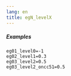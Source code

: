 ```yaml
---
lang: en
title: egN_levelX
---
```

##### Examples

```
eg01_level0=-1
eg02_level1=0.3
eg03_level2=0.5
eg03_level2_oncc51=0.5
```
